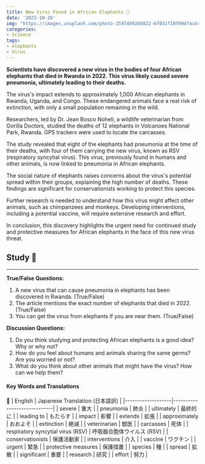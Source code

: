 ```yaml
---
title: New Virus Found in African Elephants 🐘
date: '2023-10-26'
img: "https://images.unsplash.com/photo-1597489204822-6f031f10f09d?auto=format&fit=crop&q=80&w=2073&ixlib=rb-4.0.3&ixid=M3wxMjA3fDB8MHxwaG90by1pYWdlfHx8fGVufDB8fHx8fA%3D%3D"
categories:
- Science
tags:
- elephants
- Virus
---
```



**Scientists have discovered a new virus in the bodies of four African elephants that died in Rwanda in 2022. This virus likely caused severe pneumonia, ultimately leading to their deaths.**


The virus's impact extends to approximately 1,000 African elephants in Rwanda, Uganda, and Congo. These endangered animals face a real risk of extinction, with only a small population remaining in the wild.


Researchers, led by Dr. Jean Bosco Noheli, a wildlife veterinarian from Gorilla Doctors, studied the deaths of 12 elephants in Volcanoes National Park, Rwanda. GPS trackers were used to locate the carcasses.


The study revealed that eight of the elephants had pneumonia at the time of their deaths, with four of them carrying the new virus, known as RSV (respiratory syncytial virus). This virus, previously found in humans and other animals, is now linked to pneumonia in African elephants.


The social nature of elephants raises concerns about the virus's potential spread within their groups, explaining the high number of deaths. These findings are significant for conservationists working to protect this species.


Further research is needed to understand how this virus might affect other animals, such as chimpanzees and monkeys. Developing interventions, including a potential vaccine, will require extensive research and effort.

In conclusion, this discovery highlights the urgent need for continued study and protective measures for African elephants in the face of this new virus threat.

## Study 📝

---

**True/False Questions:**
1. A new virus that can cause pneumonia in elephants has been discovered in Rwanda. (True/False)
2. The article mentions the exact number of elephants that died in 2022. (True/False)
3. You can get the virus from elephants if you are near them. (True/False)

**Discussion Questions:**
1. Do you think studying and protecting African elephants is a good idea? Why or why not?
2. How do you feel about humans and animals sharing the same germs? Are you worried or not?
3. What do you think about other animals that might have the virus? How can we help them?

#### Key Words and Translations 

📜
| English           | Japanese Translation (日本語訳) |
|-------------------|-----------------------------|
| severe            | 重大                         |
| pneumonia         | 肺炎                         |
| ultimately        | 最終的に                     |
| leading to        | もたらす             |
| impact            | 影響                         |
| extends           | 拡張                         |
| approximately     | おおよそ                     |
| extinction        | 絶滅                         |
| veterinarian      | 獣医                         |
| carcasses         | 死体                         |
| respiratory syncytial virus (RSV) | 呼吸器合胞体ウイルス (RSV) |
| conservationists  | 保護活動家                   |
| interventions     | 介入                         |
| vaccine           | ワクチン                       |
| urgent            | 緊急                         |
| protective measures | 保護措置                   |
| species           | 種                           |
| spread            | 拡散                         |
| significant       | 重要                         |
| research          | 研究                         |
| effort            | 努力                         |


